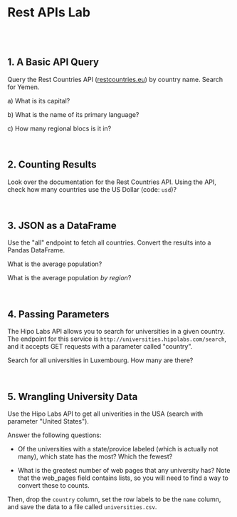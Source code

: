 # Rest APIs Lab

<br><br>

## 1. A Basic API Query

Query the Rest Countries API ([restcountries.eu](https://restcountries.eu)) by country name.
Search for Yemen.

a) What is its capital?

b) What is the name of its primary language?

c) How many regional blocs is it in?

<br>

## 2. Counting Results

Look over the documentation for the Rest Countries API.
Using the API, check how many countries use the US Dollar (code: `usd`)?

<br>

## 3. JSON as a DataFrame

Use the "all" endpoint to fetch all countries.
Convert the results into a Pandas DataFrame.

What is the average population?

What is the average population *by region*?

<br>

## 4. Passing Parameters

The Hipo Labs API allows you to search for universities in a given country.
The endpoint for this service is `http://universities.hipolabs.com/search`, and it accepts GET requests with a parameter called "country".

Search for all universities in Luxembourg.
How many are there?

<br>

## 5. Wrangling University Data

Use the Hipo Labs API to get all univerities in the USA (search with parameter "United States").

Answer the following questions:

- Of the universities with a state/provice labeled (which is actually not many), which state has the most? Which the fewest?

- What is the greatest number of web pages that any university has? Note that the web_pages field contains lists, so you will need to find a way to convert these to counts.

Then, drop the `country` column, set the row labels to be the `name` column, and save the data to a file called `universities.csv`.

